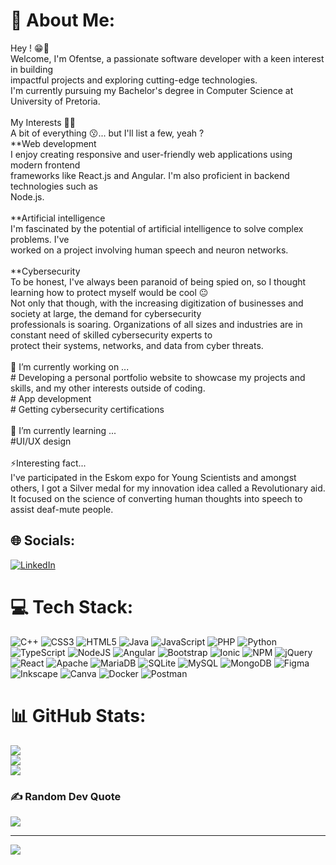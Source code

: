 # 💫 About Me:
Hey ! 😁👋<br>Welcome, I'm Ofentse, a passionate software developer with a keen interest in building <br>impactful projects and exploring cutting-edge technologies. <br>I'm currently pursuing my Bachelor's degree in Computer Science at University of Pretoria.<br><br>My Interests 🤹‍♀️<br>A bit of everything 😗... but I'll list a few, yeah ? <br>**Web development<br>    I enjoy creating responsive and user-friendly web applications using modern frontend <br>    frameworks like React.js and Angular. I'm also proficient in backend technologies such as <br>    Node.js.<br><br>**Artificial intelligence<br>    I'm fascinated by the potential of artificial intelligence to solve complex problems. I've <br>    worked on a project involving human speech and neuron networks.<br>    <br>**Cybersecurity<br>    To be honest, I've always been paranoid of being spied on, so I thought learning how to protect myself would be cool 😐<br>    Not only that though, with the increasing digitization of businesses and society at large, the demand for cybersecurity <br>    professionals is soaring. Organizations of all sizes and industries are in constant need of skilled cybersecurity experts to <br>    protect their systems, networks, and data from cyber threats.<br><br>🔭 I’m currently working on ...<br># Developing a personal portfolio website to showcase my projects and skills, and my other interests outside of coding.<br># App development<br># Getting cybersecurity certifications<br><br>🌱 I’m currently learning ...<br>#UI/UX design<br><br>⚡Interesting fact...<br>I've participated in the Eskom expo for Young Scientists and amongst others, I got a Silver medal for my innovation idea called a Revolutionary aid. It focused on the science of converting human thoughts into speech to assist deaf-mute people.


## 🌐 Socials:
[![LinkedIn](https://img.shields.io/badge/LinkedIn-%230077B5.svg?logo=linkedin&logoColor=white)](https://www.linkedin.com/in/ofentse-ramothibe/)

# 💻 Tech Stack:
![C++](https://img.shields.io/badge/c++-%2300599C.svg?style=for-the-badge&logo=c%2B%2B&logoColor=white) ![CSS3](https://img.shields.io/badge/css3-%231572B6.svg?style=for-the-badge&logo=css3&logoColor=white) ![HTML5](https://img.shields.io/badge/html5-%23E34F26.svg?style=for-the-badge&logo=html5&logoColor=white) ![Java](https://img.shields.io/badge/java-%23ED8B00.svg?style=for-the-badge&logo=openjdk&logoColor=white) ![JavaScript](https://img.shields.io/badge/javascript-%23323330.svg?style=for-the-badge&logo=javascript&logoColor=%23F7DF1E) ![PHP](https://img.shields.io/badge/php-%23777BB4.svg?style=for-the-badge&logo=php&logoColor=white) ![Python](https://img.shields.io/badge/python-3670A0?style=for-the-badge&logo=python&logoColor=ffdd54) ![TypeScript](https://img.shields.io/badge/typescript-%23007ACC.svg?style=for-the-badge&logo=typescript&logoColor=white) ![NodeJS](https://img.shields.io/badge/node.js-6DA55F?style=for-the-badge&logo=node.js&logoColor=white) ![Angular](https://img.shields.io/badge/angular-%23DD0031.svg?style=for-the-badge&logo=angular&logoColor=white) ![Bootstrap](https://img.shields.io/badge/bootstrap-%238511FA.svg?style=for-the-badge&logo=bootstrap&logoColor=white) ![Ionic](https://img.shields.io/badge/Ionic-%233880FF.svg?style=for-the-badge&logo=Ionic&logoColor=white) ![NPM](https://img.shields.io/badge/NPM-%23CB3837.svg?style=for-the-badge&logo=npm&logoColor=white) ![jQuery](https://img.shields.io/badge/jquery-%230769AD.svg?style=for-the-badge&logo=jquery&logoColor=white) ![React](https://img.shields.io/badge/react-%2320232a.svg?style=for-the-badge&logo=react&logoColor=%2361DAFB) ![Apache](https://img.shields.io/badge/apache-%23D42029.svg?style=for-the-badge&logo=apache&logoColor=white) ![MariaDB](https://img.shields.io/badge/MariaDB-003545?style=for-the-badge&logo=mariadb&logoColor=white) ![SQLite](https://img.shields.io/badge/sqlite-%2307405e.svg?style=for-the-badge&logo=sqlite&logoColor=white) ![MySQL](https://img.shields.io/badge/mysql-%2300000f.svg?style=for-the-badge&logo=mysql&logoColor=white) ![MongoDB](https://img.shields.io/badge/MongoDB-%234ea94b.svg?style=for-the-badge&logo=mongodb&logoColor=white) ![Figma](https://img.shields.io/badge/figma-%23F24E1E.svg?style=for-the-badge&logo=figma&logoColor=white) ![Inkscape](https://img.shields.io/badge/Inkscape-e0e0e0?style=for-the-badge&logo=inkscape&logoColor=080A13) ![Canva](https://img.shields.io/badge/Canva-%2300C4CC.svg?style=for-the-badge&logo=Canva&logoColor=white) ![Docker](https://img.shields.io/badge/docker-%230db7ed.svg?style=for-the-badge&logo=docker&logoColor=white) ![Postman](https://img.shields.io/badge/Postman-FF6C37?style=for-the-badge&logo=postman&logoColor=white)
# 📊 GitHub Stats:
![](https://github-readme-stats.vercel.app/api?username=ofentse-ramothibe&theme=material-palenight&hide_border=true&include_all_commits=false&count_private=false)<br/>
![](https://github-readme-streak-stats.herokuapp.com/?user=ofentse-ramothibe&theme=material-palenight&hide_border=true)<br/>
![](https://github-readme-stats.vercel.app/api/top-langs/?username=ofentse-ramothibe&theme=material-palenight&hide_border=true&include_all_commits=false&count_private=false&layout=compact)

### ✍️ Random Dev Quote
![](https://quotes-github-readme.vercel.app/api?type=horizontal&theme=tokyonight)

---
[![](https://visitcount.itsvg.in/api?id=ofentse-ramothibe&icon=4&color=0)](https://visitcount.itsvg.in)

<!-- Proudly created with GPRM ( https://gprm.itsvg.in ) -->

